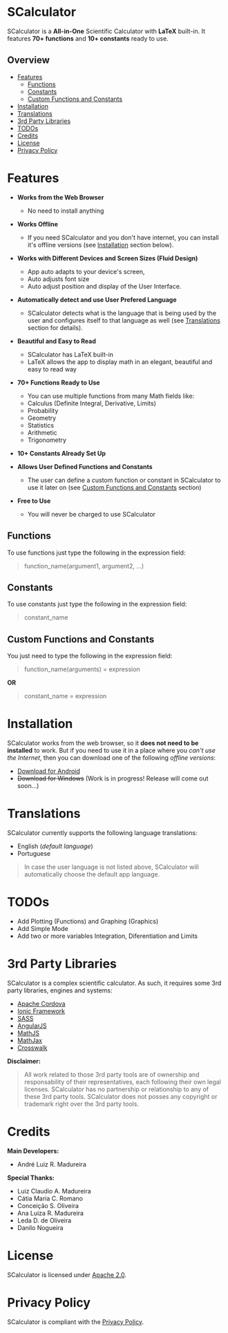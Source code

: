 # SCalculator

SCalculator is a **All-in-One** Scientific Calculator with **LaTeX** built-in. It features **70+ functions** and **10+ constants** ready to use.

## Overview

* [Features](#features)
    * [Functions](#functions)
    * [Constants](#constants)
    * [Custom Functions and Constants](#custom-functions-and-constants)
* [Installation](#installation)
* [Translations](#translations)
* [3rd Party Libraries](#3rd-party-libraries)
* [TODOs](#todos)
* [Credits](#credits)
* [License](#license)
* [Privacy Policy](#privacy-policy)

# Features

* **Works from the Web Browser**
    * No need to install anything

* **Works Offline**
    * If you need SCalculator and you don't have internet, you can install it's offline versions (see [Installation](#installation) section below).

* **Works with Different Devices and Screen Sizes (Fluid Design)**
    * App auto adapts to your device's screen,
    * Auto adjusts font size
    * Auto adjust position and display of the User Interface.

* **Automatically detect and use User Prefered Language**
    * SCalculator detects what is the language that is being used by the user and configures itself to that language as well (see [Translations](#translations) section for details).

* **Beautiful and Easy to Read**
    * SCalculator has LaTeX built-in
    * LaTeX allows the app to display math in an elegant, beautiful and easy to read way

* **70+ Functions Ready to Use**
    * You can use multiple functions from many Math fields like:
    * Calculus (Definite Integral, Derivative, Limits)
    * Probability
    * Geometry
    * Statistics
    * Arithmetic
    * Trigonometry

* **10+ Constants Already Set Up**

* **Allows User Defined Functions and Constants**
    * The user can define a custom function or constant in SCalculator to use it later on (see [Custom Functions and Constants](#custom-functions-and-constants) section)

* **Free to Use**
    * You will never be charged to use SCalculator

## Functions

To use functions just type the following in the expression field:
> function_name(argument1, argument2, ...)

## Constants

To use constants just type the following in the expression field:
> constant_name

## Custom Functions and Constants

You just need to type the following in the expression field:
> function_name(arguments) = expression

**OR**

> constant_name = expression

# Installation

SCalculator works from the web browser, so it **does not need to be installed** to work.
But if you need to use it in a place where you _can't use the Internet_, then you can download one of the following _offline versions_:
* [Download for Android](https://play.google.com/store/apps/details?id=br.com.alrm.calc&hl=en)
* ~~Download for Windows~~ (Work is in progress! Release will come out soon...)

# Translations

SCalculator currently supports the following language translations:
* English (_default language_)
* Portuguese

>In case the user language is not listed above, SCalculator will automatically choose the default app language.

# TODOs

* Add Plotting (Functions) and Graphing (Graphics)
* Add Simple Mode
* Add two or more variables Integration, Diferentiation and Limits

# 3rd Party Libraries

SCalculator is a complex scientific calculator. As such, it requires some 3rd party libraries, engines and systems:
* [Apache Cordova]
* [Ionic Framework]
* [SASS]
* [AngularJS]
* [MathJS]
* [MathJax]
* [Crosswalk]

**Disclaimer:**
>All work related to those 3rd party tools are of ownership and responsability of their representatives, each following their own legal licenses.
>SCalculator has no partnership or relationship to any of these 3rd party tools.
>SCalculator does not posses any copyright or trademark right over the 3rd party tools.

# Credits

**Main Developers:**
 * André Luiz R. Madureira

**Special Thanks:**
 * Luiz Claudio A. Madureira
 * Cátia Maria C. Romano
 * Conceição S. Oliveira
 * Ana Luiza R. Madureira
 * Leda D. de Oliveira
 * Danilo Nogueira

# License

SCalculator is licensed under [Apache 2.0].

# Privacy Policy

SCalculator is compliant with the [Privacy Policy][Privacy].

   [Apache Cordova]: https://cordova.apache.org
   [Ionic Framework]: https://ionicframework.com
   [SASS]: http://sass-lang.com
   [AngularJS]: https://angularjs.org
   [MathJS]: http://mathjs.org
   [MathJax]: http://www.mathjax.org/
   [Crosswalk]: https://crosswalk-project.org
   [Apache 2.0]: ../master/LICENSE
   [Privacy]: ../master/PRIVACY

